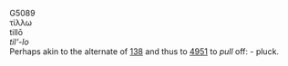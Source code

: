 <body>
  <p>G5089<br>  τίλλω  <br> tillō  <br><i>til‘-lo </i><br>Perhaps akin to the alternate of <a href="g0138.htm">138</a>  and thus to <a href="g4951.htm">4951</a>  to <i>pull</i> off: - pluck.<br></p>
 </body>